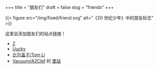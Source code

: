 +++
title = "朋友们"
draft = false
slug = "friends"
+++

{{< figure src="/img/fixed/friend.svg" alt="《20 世纪少年》中的朋友标志" >}}

这里会添加朋友们的站点链接！

-   [Z](http://iiiid.com)
-   [Uucky](http://uucky.me)
-   [比尔盖子/Tom Li](https://tomli.blog)
-   [Vacuuny/A2Clef](http://a2clef.com) 的 [里站](http://blog.a2clef.com)
